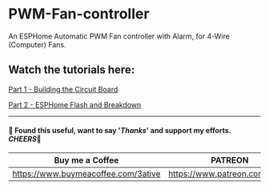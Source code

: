 # PWM-Fan-controller
An ESPHome Automatic PWM Fan controller with Alarm, for 4-Wire (Computer) Fans.

## Watch the tutorials here:
[Part 1 - Building the Circuit Board](https://youtu.be/n58zMjsn5P4)

[Part 2 - ESPHome Flash and Breakdown](https://youtu.be/n58zMjsn5P4)

___
#### 💖 Found this useful, want to say '*Thanks*' and support my efforts. *CHEERS*🍺
| Buy me a Coffee | PATREON |
|-----------------|---------|
| https://www.buymeacoffee.com/3ative | https://www.patreon.com/3ative |
